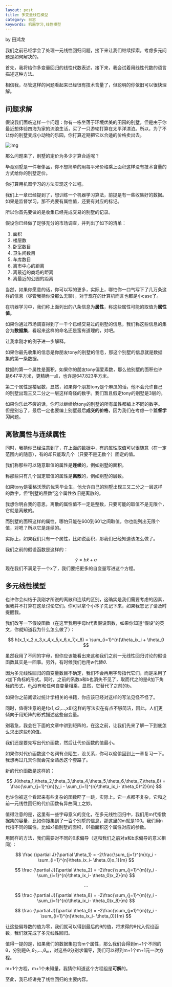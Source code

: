 ```yaml
---
layout: post
title: 多变量线性模型
category: 日志
keywords: 机器学习,线性模型
---
```


by 田鸿龙

我们之前已经学会了处理一元线性回归问题，接下来让我们继续探索，考虑多元问题是如何解决的。


首先，我将给你多变量回归的线性代数表述，接下来，我会试着用线性代数的语言描述这种方法。


相信我，尽管这样的问题看起来已经很有技术含量了，但聪明的你依旧可以很快理解。

## 问题求解


假设我们面临这样一个问题：你有一栋坐落于环境优美的田园的别墅，但是由于你最近想体验四海为家的流浪生活，买了一只游轮打算在太平洋漂泊。所以，为了不让你的别墅变成小动物的乐园，你打算近期把它以合适的价格卖出去。

![img](https://mmbiz.qpic.cn/mmbiz_jpg/ar0C8brVWNmcicnruWEzUFy5eicYt02fhxUf37UHqqDSqRicus6899KICWaibAPNI3gJrfL0yiawTTwLrUpIPhUgfZw/640?wx_fmt=jpeg)




那么问题来了，别墅的定价为多少才算合适呢？


毕竟别墅是一件奢侈品，你不想简单的用每平米价格乘上面积这样没有技术含量的方式给你的别墅定价。


你打算用机器学习的方法实现这个过程。


我们上一章已经提到了，想训练一个机器学习算法，前提是有一些收集好的数据。如果是监督学习，那不光要有属性值，还要有对应的标记。


所以你首先要做的是收集已经完成交易的别墅的记录。


假设你已经做了足够充分的市场调查，并列出了如下的清单：

1. 面积
2. 楼层数
3. 卧室数目
4. 卫生间数目
5. 车库数目
6. 离市中心的距离
7. 离最近的商场的距离
8. 离最近的公园的距离


当然，如果你愿意的话，你可以写的更多，实际上，哪怕你一口气写下了几万条这样的信息（尽管我猜你没那么无聊），对于现在的计算机而言也都是小case了。


在机器学习中，我们称上面列出的八条信息为**属性**，称这些属性可能的取值为**属性值**。


如果你通过市场调查得到了一千个已经交易过的别墅的信息，我们称这些信息的集合为**数据集**，看起来这样的命名还是蛮有道理的，对吧。


让我拿刚才的例子进一步解释。


如果你最先收集的信息是你朋友tony的别墅的信息，那这个别墅的信息就是数据集的第一条数据。


数据的第一个属性是面积，如果你的朋友tony偏爱素数，那么他别墅的面积也许是647平方米，更精确一点，也许是647.823平方米。


第二个属性是楼层数，显然，如果你个朋友tony是个麻瓜的话，他不会允许自己的别墅出现三又二分之一层这样奇怪的数字。我们暂且假定tony的别墅是3层的。

如果你乐此不疲的话，你可以继续给tony的别墅的所有属性都编上不同的数字。但是别忘了，最后一定也要编上别墅最后**成交的价格**，因为我们在考虑一个**监督学习**问题。



## 离散属性与连续属性


同时，我猜你已经注意到了，在上面的数据中，有的属性取值可以很随意（在一定范围内的随意），有的却只能取几个（只要不是无数个）固定的值。


我们称那些可以随意取值的属性是**连续**的，例如别墅的面积。


称那些只有几个固定取值的属性是**离散**的，例如别墅的层数。


如果tony是霍格沃茨的优秀毕业生，他允许自己的别墅出现三又二分之一层这样的数字，但“别墅的层数”这个属性依旧是离散的。

我想你明白我的意思，离散的属性值不一定是整数，只要可能的取值不是无限个，它就是离散的。



而别墅的面积这样的属性，哪怕只能在600到601之间取值，你也能列出无限个值，对吧？所以它是连续的。



实际上，如果我们只有一个属性，比如说面积，那我们已经知道该怎么做了。


我们之前的假设函数是这样的：

$$
\hat y = b \hat x+a
$$
现在我们不满足于一个x了，我们要把更多的自变量写进这个方程。

## 多元线性模型


也许你会纠结于我刚才所说的离散和连续的区别，这确实是我们需要考虑的因素，但我并不打算在这章讨论它们。你可以拿个小本子先记下来，如果我忘记了请及时提醒我。


我们改写一下假设函数（在这里我用字母h代表假设函数，如果你知道“假设”的英文，你就知道我为什么怎么做了）：

$$
h(x_1,x_2,x_3,x_4,x_5,x_6,x_7,x_8) = \sum_{i=1}^{n}\theta_ix_i + \theta_0
$$


虽然我用了不同的字母，但你应该能看出来这和我们之前一元线性回归讨论的假设函数其实是一回事。另外，有时候我们也用$w$代替$\theta$.


因为多元线性回归的自变量数目不确定，我们不会再用字母指代它们，而是采用了$x$加下角标的形式。同时，之前的系数a和b也消失不见了，取而代之的是$\theta$加下角标的形式，$\theta_0$没有和任何自变量相乘，显然，它替代了之前的b。


如果你之前阅读过统计学相关的书籍，你应该已经对这样的写法见怪不怪了。


同时，值得注意的是f(x1,x2,...,x8)这样的写法实在有点不够简洁，因此，人们更倾向于用矩阵的形式描述这些自变量。


别着急，我会在下面的文章中讲到矩阵的，在这之前，让我们先来了解一下到底怎么求出这些θ的值。


我们还是要先写出代价函数，然后让代价函数的值最小。


如果你对代价函数这个名词有点陌生，没关系，你可以偷偷回到上一章复习一下。我想再过几天你就会完全熟悉这个套路了。


新的代价函数是这样的：



$$
J(\theta_1,\theta_2,\theta_3,\theta_4,\theta_5,\theta_6,\theta_7,\theta_8) = \frac{\sum_{j=1}^{m}(y_i - \sum_{i=1}^{n}\theta_ix_i- \theta_0)^2}{m}
$$



也许你被这个看起来有些复杂的函数吓了一跳，实际上。它一点都不复杂，它和之前一元线性回归的代价函数有异曲同工之妙。


值得注意的是，这里有一些字母意义的变化，在多元线性回归中，我们用m代指数据集的容量，比如你搜集到了一百个别墅的信息，那这里的m就是100。我们用n代指不同的属性，比如x1指别墅的面积，θ1指面积这个属性对应的参数。



用同样的方法，我们需要对不同的θ求偏导（这和我们之前对a和b求偏导的意义相同）：

$$
\frac {\partial J}{\partial \theta_1} = -2\frac{\sum_{j=1}^{m}(y_i - \sum_{i=1}^{n}\theta_ix_i- \theta_0)x_1}{m}
$$

$$
\frac {\partial J}{\partial \theta_2} = -2\frac{\sum_{j=1}^{m}(y_i - \sum_{i=1}^{n}\theta_ix_i- \theta_0)x_2}{m}
$$

$$
...
$$

$$
\frac {\partial J}{\partial \theta_8} = -2\frac{\sum_{j=1}^{m}(y_i - \sum_{i=1}^{n}\theta_ix_i- \theta_0)x_8}{m}
$$

$$
\frac {\partial J}{\partial \theta_0} = -2\frac{\sum_{j=1}^{m}(y_i - \sum_{i=1}^{n}\theta_ix_i- \theta_0)}{m}
$$




让这些偏导数的值为零，我们就可以得到最后的θ的值，将求得的θ代入假设函数，我们就完成了多元线性回归。


值得一提的是，如果我们的数据集包含m个属性，那么我们会得到m+1个不同的θ，分别是$\theta_1$,$\theta_2$,$...$,$\theta_m$，对这些$\theta$分别求偏导，我们可以得到m+1个m+1元一次方程。



m+1个方程，m+1个未知量，我猜你知道这个方程组是**可解**的。



至此，我已经讲完了线性回归的主要内容。
